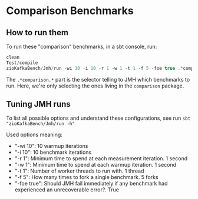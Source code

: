 # Comparison Benchmarks

## How to run them

To run these "comparison" benchmarks, in a sbt console, run:
```scala
clean
Test/compile
zioKafkaBench/Jmh/run -wi 10 -i 10 -r 1 -w 1 -t 1 -f 5 -foe true .*comparison.*
```

The `.*comparison.*` part is the selector telling to JMH which benchmarks to run.
Here, we're only selecting the ones living in the `comparison` package.

## Tuning JMH runs

To list all possible options and understand these configurations, see run `sbt "zioKafkaBench/Jmh/run -h"`

Used options meaning:
 - "-wi 10": 10 warmup iterations
 - "-i 10": 10 benchmark iterations
 - "-r 1": Minimum time to spend at each measurement iteration. 1 second
 - "-w 1": Minimum time to spend at each warmup iteration. 1 second
 - "-t 1": Number of worker threads to run with. 1 thread
 - "-f 5": How many times to fork a single benchmark. 5 forks
 - "-foe true": Should JMH fail immediately if any benchmark had experienced an unrecoverable error?. True
